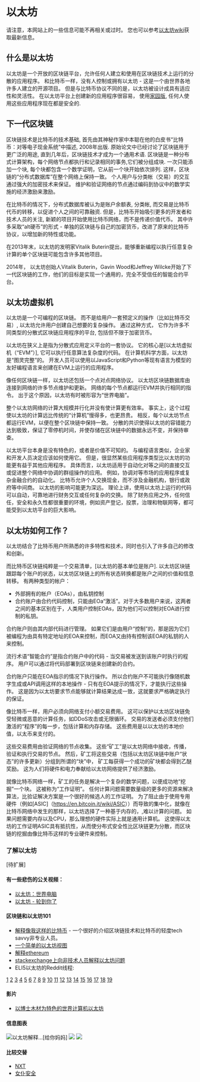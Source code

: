 # 以太坊

请注意，本网站上的一些信息可能不再相关或过时。
您也可以参考[以太坊wiki](https://github.com/ethereum/wiki)获取最新信息。

## 什么是以太坊

以太坊是一个开放的区块链平台，允许任何人建立和使用在区块链技术上运行的分散的应用程序。
和比特币一样，没有人控制或拥有以太坊 - 这是一个由世界各地许多人建立的开源项目。
但是与比特币协议不同的是，以太坊被设计成具有适应性和灵活性。
在以太坊平台上创建新的应用程序很容易， 使用[家园版](homestead-release), 任何人使用这些应用程序现在都是安全的.

## 下一代区块链

区块链技术是比特币的技术基础, 首先由其神秘作家中本聪在他的白皮书“比特币：对等电子现金系统”中描述, 2008年出版.
原始论文中已经讨论了区块链用于更广泛的用途, 直到几年后，区块链技术才成为一个通用术语.
区块链是一种分布式计算架构，每个网络节点都执行和记录相同的事务,它们被分组成块.
一次只能添加一个块, 每个块都包含一个数学证明，它从前一个块开始依次排列.
这样，区块链的“分布式数据库”在整个网络上保持一致。
个人用户与分类帐（交易）的交互通过强大的加密技术来保证。
维护和验证网络的节点通过编码到协议中的数学实施的经济激励来激励。

在比特币的情况下，分布式数据库被认为是账户余额表, 分类帐, 而交易是比特币代币的转移，以促进个人之间的可靠融资.
但是，比特币开始吸引更多的开发者和技术人员的关注, 新颖的项目开始使用比特币网络，而不是传递价值代币。
其中许多采取“alt硬币”的形式 - 单独的区块链与自己的加密货币，改进了原来的比特币协议，以增加新的特性或功能。

在2013年末，以太坊的发明家Vitalik Buterin提出，能够重新编程以执行任意复杂计算的单个区块链可能包含许多其他项目。

2014年， 以太坊创始人Vitalik Buterin，Gavin Wood和Jeffrey Wilcke开始了下一代区块链的工作，他们的目标是实现一个通用的，完全不受信任的智能合约平台。

## 以太坊虚拟机

以太坊是一个可编程的区块链。
而不是给用户一套预定义的操作（比如比特币交易）, 以太坊允许用户创建自己想要的复杂操作。
通过这种方式， 它作为许多不同类型的分散式区块链应用程序的平台, 包括但不限于加密货币。

以太坊在狭义上是指为分散式应用定义平台的一套协议。
它的核心是[以太坊虚拟机（“EVM”）<the-EVM>], 它可以执行任意算法复杂度的代码。
在计算机科学方面，以太坊是“图灵完整”的。
开发人员可以使用以JavaScript和Python等现有语言为模型的友好编程语言来创建在EVM上运行的应用程序。

像任何区块链一样，以太坊还包括一个点对点网络协议。
以太坊区块链数据库由连接到网络的许多节点维护和更新。
网络的每个节点都运行EVM并执行相同的指令。
出于这个原因，以太坊有时被形容为“世界电脑”。

整个以太坊网络的计算大规模并行化并没有使计算更有效率。
事实上，这个过程使以太坊的计算远比传统的“计算机”慢得多，也更昂贵。
相反，每个以太坊节点都运行EVM，以便在整个区块链中保持一致。
分散的共识使得以太坊的容错能力达到极致，保证了零停机时间，并使存储在区块链中的数据永远不变，并保持审查。

以太坊平台本身是没有特色的，或者是价值不可知的。
与编程语言类似，企业家和开发人员决定应该如何使用它。
但是，很显然某些应用程序类型比以太坊的功能更有益于其他应用程序。
具体而言，以太坊适用于自动化对等之间的直接交互或促进整个网络中协调的群组操作的应用。
例如，协调对等市场的应用程序或复杂金融合约的自动化。
比特币允许个人交换现金，而不涉及金融机构，银行或政府等中间商。
以太坊的影响可能更为深远。
理论上讲，使用以太坊上运行的代码可以自动，可靠地进行财务交互或任何复杂的交换。
除了财务应用之外，任何信任，安全和永久性都很重要的环境，例如资产登记，投票，治理和物联网等，都可能受到以太坊平台的巨大影响。

## 以太坊如何工作？

以太坊结合了比特币用户所熟悉的许多特性和技术，同时也引入了许多自己的修改和创新。

而比特币区块链纯粹是一个交易清单，[以太坊的基本单位是账户<Accounts>].
以太坊区块链跟踪每个账户的状态，以太坊区块链上的所有状态转换都是账户之间的价值和信息转移。
有两种类型的帐户：

- 外部拥有的帐户（EOAs），由私钥控制
- 合约账户由合约代码控制，只能由EOa“激活”。对于大多数用户来说，这两者之间的基本区别在于，人类用户控制EOAs，因为他们可以控制对EOA进行控制的私钥。

合约账户则由其内部代码进行管理。
如果它们是由用户“控制”的，那是因为它们被编程为由具有特定地址的EOA来控制，而EOA又由持有控制该EOA的私钥的人来控制。

流行术语“智能合约”是指合约账户中的代码 - 当交易被发送到该账户时执行的程序。
用户可以通过将代码部署到区块链来创建新的合约。

合约账户只能在EOA指示的情况下执行操作。
所以合约账户不可能执行像随机数字生成或API调用这样的本地操作 - 只有在EOA提示的情况下，才能执行这些操作。
这是因为以太坊要求节点能够就计算结果达成一致，这就要求严格确定执行的保证。

像比特币一样，用户必须向网络支付小额交易费用。
这可以保护以太坊区块链免受轻微或恶意的计算任务，如DDoS攻击或无限循环。
交易的发送者必须支付他们激活的“程序”的每一步，包括计算和内存存储。
这些费用是以以太坊的本地价值，以太币来支付的。

这些交易费用由验证网络的节点收集。
这些“矿工”是以太坊网络中接收，传播，验证和执行交易的节点。
然后，矿工将这些交易（包括以太坊区块链中账户“状态”的许多更新）分组到所谓的“块”中，
矿工每获得一个成功的矿块都会得到乙醚奖励。
这为人们将硬件和电力奉献给以太坊网络提供了经济激励。

就像比特币网络一样，矿工的任务是解决一个复杂的数学问题，以便成功地“挖掘”一个块。
这被称为“工作证明”。
任何计算问题需要数量级的更多的资源来解决算法，比验证解决方案是一个很好的候选人的工作证明。
为了阻止由于使用专用硬件（例如[ASIC]（<https://en.bitcoin.it/wiki/ASIC>））而导致的集中化，就像在比特币网络中发生的那样，以太坊选择了一种基于内存的，,难以计算的问题。
如果问题需要内存以及CPU，那么理想的硬件实际上就是通用计算机。
这使得以太坊的工作证明ASIC具有抵抗性，从而使分布式安全性比区块链更为分散，而区块链的挖掘由像比特币这样的专业硬件来控制。

### 了解以太坊

[待扩展]

#### 有一些悲伤的公关视频：

- [以太坊：世界电脑](https://www.youtube.com/watch?v=j23HnORQXvs)
- [以太坊 - 轮到你了](https://vimeo.com/88959651)

#### 区块链和以太坊101

- [解释像我这样的比特币](https://medium.com/@nik5ter/explain-bitcoin-like-im-five-73b4257ac833) - 一个很好的介绍区块链技术和比特币的轻度tech savvy非专业人员。
- [一个简单的以太坊视图](https://medium.com/@creole/7-a-simple-view-of-ethereum-e276f76c980b)
- [解释ethereum](https://blog.chain.com/explaining-ethereum-fd043c7d602e)
- [stackexchange上向非技术人员解释以太坊问题](http://ethereum.stackexchange.com/questions/45/how-would-i-explain-ethereum-to-a-non-technical-friend)
- ELI5以太坊的Reddit线程:

[1](https://www.reddit.com/r/ethereum/comments/43brik/explaining_ethereum_to_friends/)
[2](https://www.reddit.com/r/ethereum/comments/3c132d/eli5_what_you_guys_do_here/)
[3](https://www.reddit.com/r/ethereum/comments/1vvz13/eli5_ethereum/)
[4](https://www.reddit.com/r/ethereum/comments/1vb1gc/is_ethereum_an_alt_coin_can_anyone_eli5/)
[5](https://www.reddit.com/r/ethereum/comments/4279dh/eli5_what_exactly_is_ethereum/)
[6](https://www.reddit.com/r/ethereum/comments/2hl10p/eli5_ethereum/)
[7](https://www.reddit.com/r/ethereum/comments/41y8by/the_best_way_i_can_eli5_ethereum_to_someone/)
[8](https://www.reddit.com/r/ethereum/comments/44b69e/i_dont_understand_the_technology/)
[9](https://medium.com/@nik5ter/explain-bitcoin-like-im-five-73b4257ac833)
[10](https://www.reddit.com/r/ethereum/comments/1vb1gc/is_ethereum_an_alt_coin_can_anyone_eli5/)
[11](https://www.reddit.com/r/ethereum/comments/2dpgwy/eli5_ethereum/)
[12](https://www.reddit.com/r/ethereum/comments/47u5y9/explain_what_ethereum_is_to_a_bitcoin_trader/)
[13](https://www.reddit.com/r/ethereum/comments/27wsgq/eli5_ethereum_its_uses_its_features_its_future/)
[14](https://www.reddit.com/r/ethereum/comments/4936d3/are_you_new_to_ethereum_here_are_many/)
[15](https://www.reddit.com/r/ethereum/comments/4279dh/eli5_what_exactly_is_ethereum/)
[16](https://www.reddit.com/r/ethereum/comments/3n37dp/explaining_ethereum_ecosystem_for_normal/)
[17](https://www.reddit.com/r/ethereum/comments/271qdz/can_someone_explain_the_concept_of_gas_in_ethereum/)
[18](https://www.reddit.com/r/ethereum/comments/3hg7id/why_should_the_average_person_care_about_ethereum/)
[19](https://www.reddit.com/r/ethereum/comments/43exre/what_are_the_advantages_of_ethereum_over_other/)

#### 影片

- [以博士木材为特色的世界计算机以太坊](http://change.is/video/ethereum-the-world-computer-featuring-dr-gavin-wood)

#### 信息图表

![以太坊解释...[给你妈妈]](https://blog.ethereum.org/wp-content/uploads/2015/06/Ethereum-image-infographic-beginners-guide.png)
![](http://decentral.ca/wp-content/uploads/2016/03/infographic.jpg)
![](https://medium.com/@angelomilan/ethereum-explained-to-my-mom-infographic-673e32054c1c#.n9kzhme6v)

#### 比较交替

- [NXT](https://www.reddit.com/r/ethereum/comments/23aejv/eli5_what_is_the_qnce_between_ethereum_and/)
- [女仆安全](https://www.reddit.com/r/ethereum/comments/22r49u/how_is_maidsafe_different_then_etherium/)
